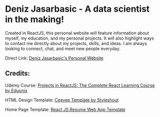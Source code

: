 # Deniz Jasarbasic - A data scientist in the making!

Created in ReactJS, this personal website will feature information about myself, my education, and my personal projects. It will also highlight ways to contact me directly about my projects, skills, and ideas. I am always looking to connect, chat, and meet new people everyday.

Direct Link: <a href="Deniz-Jasa.github.io">Deniz Jasarbasic's Personal Website</a>

## Credits:
Udemy Course: <a href="https://www.udemy.com/projects-in-reactjs-the-complete-react-learning-course/learn/v4/overview">Projects in ReactJS: The Complete React Learning Course by Eduonix</a>

HTML Design Template: <a href="https://www.styleshout.com/free-templates/ceevee/">Ceevee Template by Styleshout</a>

Home Page Template: <a href="https://github.com/tbakerx/react-resume-template">React JS Resume Web App Template</a>
